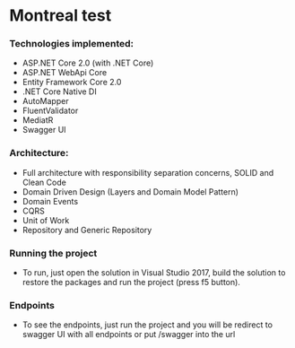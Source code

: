 # Montreal test

### Technologies implemented:
- ASP.NET Core 2.0 (with .NET Core)
- ASP.NET WebApi Core
- Entity Framework Core 2.0
- .NET Core Native DI
- AutoMapper
- FluentValidator
- MediatR
- Swagger UI

### Architecture:
- Full architecture with responsibility separation concerns, SOLID and Clean Code
- Domain Driven Design (Layers and Domain Model Pattern)
- Domain Events
- CQRS
- Unit of Work
- Repository and Generic Repository

### Running the project
- To run, just open the solution in Visual Studio 2017, build the solution to restore the packages and run the project (press f5 button).


### Endpoints
- To see the endpoints, just run the project and you will be redirect to swagger UI with all endpoints or put /swagger into the url
